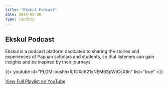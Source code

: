 ```yaml
---
title: "Ekskul Podcast"
date: 2025-08-30
type: landing
---
```


## Ekskul Podcast

Ekskul is a podcast platform dedicated to sharing the stories and experiences of Papuan scholars and students, so that listeners can gain insights and be inspired by their journeys.

{{< youtube id="PLGM-bushhxRj1OXc621xNEM6SpWtCsX8n" list="true" >}}

[View Full Playlist on YouTube](https://www.youtube.com/playlist?list=PLGM-bushhxRj1OXc621xNEM6SpWtCsX8n)
